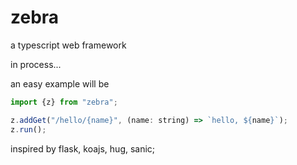 # zebra
a typescript web framework

in process...

an easy example will be
```javascript
import {z} from "zebra";

z.addGet("/hello/{name}", (name: string) => `hello, ${name}`);
z.run();
```





inspired by flask, koajs, hug, sanic;